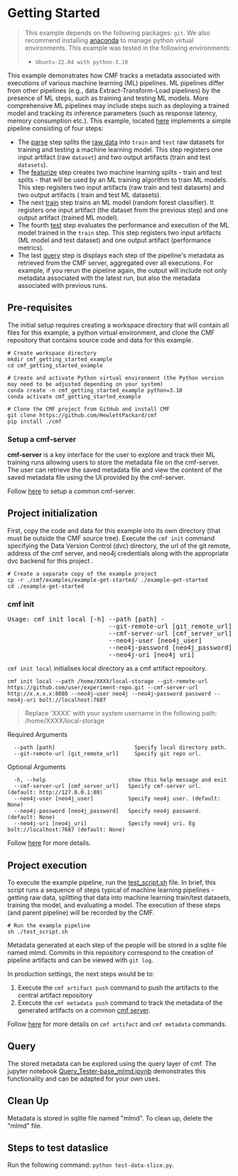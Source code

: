 # Getting Started

> This example depends on the following packages: `git`. We also recommend installing
> [anaconda](https://docs.anaconda.com/anaconda/install/linux/) to manage python virtual environments.
> This example was tested in the following environments:
>
> - `Ubuntu-22.04 with python-3.10`

This example demonstrates how CMF tracks a metadata associated with executions of various machine learning (ML)
pipelines. ML pipelines differ from other pipelines (e.g., data Extract-Transform-Load pipelines) by the presence of
ML steps, such as training and testing ML models. More comprehensive ML pipelines may include steps such as deploying a
trained model and tracking its inference parameters (such as response latency, memory consumption etc.). This example,
located [here](https://github.com/HewlettPackard/cmf/tree/master/examples/example-get-started) implements a simple
pipeline consisting of four steps:

- The [parse](https://github.com/HewlettPackard/cmf/blob/master/examples/example-get-started/src/parse.py) step splits
  the [raw data](https://github.com/HewlettPackard/cmf/tree/master/examples/example-get-started/artifacts) into
  `train` and `test` raw datasets for training and testing a machine learning model. This step registers one
  input artifact (raw `dataset`) and two output artifacts (train and test `datasets`).
- The [featurize](https://github.com/HewlettPackard/cmf/blob/master/examples/example-get-started/src/featurize.py)
  step creates two machine learning splits - train and test splits - that will be used by an ML training algorithm to
  train ML models. This step registers two input artifacts (raw train and test datasets) and two output artifacts (
  train and test ML datasets).
- The next [train](https://github.com/HewlettPackard/cmf/blob/master/examples/example-get-started/src/train.py) step
  trains an ML model (random forest classifier). It registers one input artifact (the dataset from the previous step)
  and one output artifact (trained ML model).
- The fourth [test](https://github.com/HewlettPackard/cmf/blob/master/examples/example-get-started/src/test.py) step
  evaluates the performance and execution of the ML model trained in the `train` step. This step registers two input
  artifacts (ML model and test dataset) and one output artifact (performance metrics).
- The last [query](https://github.com/HewlettPackard/cmf/blob/master/examples/example-get-started/src/query.py) step
  is displays each step of the pipeline's metadata as retrieved from the CMF server, aggregated over all executions.
  For example, if you rerun the pipeline again, the output will include not only metadata associated with the latest
  run, but also the metadata associated with previous runs.


## Pre-requisites

The initial setup requires creating a workspace directory that will contain all files for this example, a python
virtual environment, and clone the CMF repository that contains source code and data for this example.
```shell
# Create workspace directory
mkdir cmf_getting_started_example
cd cmf_getting_started_example

# Create and activate Python virtual environment (the Python version may need to be adjusted depending on your system)
conda create -n cmf_getting_started_example python=3.10
conda activate cmf_getting_started_example

# Clone the CMF project from GitHub and install CMF
git clone https://github.com/HewlettPackard/cmf
pip install ./cmf
```

### Setup a cmf-server

__cmf-server__ is a key interface for the user to explore and track their ML training runs allowing users to store the metadata file on the cmf-server. The user can retrieve the saved metadata file and view the content of the saved metadata file using the UI provided by the cmf-server.

Follow [here](./../cmf_server/cmf-server.md) to setup a common cmf-server.

## Project initialization
First, copy the code and data for this example into its own directory (that must be outside the CMF source tree). Execute the `cmf init` command
specifying the Data Version Control (dvc) directory, the url of the git remote, address of the cmf server, and neo4j credentials along with the
appropriate dvc backend for this project .

```shell
# Create a separate copy of the example project
cp -r ./cmf/examples/example-get-started/ ./example-get-started
cd ./example-get-started
```
### cmf init
<pre>
Usage: cmf init local [-h] --path [path] -
                           --git-remote-url [git_remote_url]
                           --cmf-server-url [cmf_server_url]
                           --neo4j-user [neo4j_user]
                           --neo4j-password [neo4j_password]
                           --neo4j-uri [neo4j_uri]
</pre>
`cmf init local` initialises local directory as a cmf artifact repository.
```
cmf init local --path /home/XXXX/local-storage --git-remote-url https://github.com/user/experiment-repo.git --cmf-server-url http://x.x.x.x:8080 --neo4j-user neo4j --neo4j-password password --neo4j-uri bolt://localhost:7687
```

> Replace 'XXXX' with your system username in the following path: /home/XXXX/local-storage

Required Arguments
```
  --path [path]                         Specify local directory path.
  --git-remote-url [git_remote_url]     Specify git repo url.
```
Optional Arguments
```
  -h, --help                          show this help message and exit
  --cmf-server-url [cmf_server_url]   Specify cmf-server url. (default: http://127.0.0.1:80)
  --neo4j-user [neo4j_user]           Specify neo4j user. (default: None)
  --neo4j-password [neo4j_password]   Specify neo4j password. (default: None)
  --neo4j-uri [neo4j_uri]             Specify neo4j uri. Eg bolt://localhost:7687 (default: None)
```
Follow [here](./../cmf_client/cmf_client.md#cmf-init) for more details.

## Project execution
To execute the example pipeline, run the
[test_script.sh](../../examples/example-get-started/test_script.sh)
file. In brief, this script runs a sequence of steps typical of machine learning pipelines - getting raw data,
splitting that data into machine learning train/test datasets, training the model, and evaluating a model. The
execution of these steps (and parent pipeline) will be recorded by the CMF.
```shell
# Run the example pipeline
sh ./test_script.sh
```

Metadata generated at each step of the people will be stored in a sqlite file named mlmd. Commits in this
repository correspond to the creation of pipeline artifacts and can be viewed with `git log`.

In production settings, the next steps would be to:
1. Execute the `cmf artifact push` command to push the artifacts to the central artifact repository
2. Execute the `cmf metadata push` command to track the metadata of the generated artifacts on a common [cmf server](./../cmf_server/cmf-server.md).

Follow [here](./../cmf_client/cmf_client.md#cmf-init) for more details on `cmf artifact` and `cmf metadata` commands.

## Query
The stored metadata can be explored using the query layer of cmf. The jupyter notebook
[Query_Tester-base_mlmd.ipynb](../../examples/example-get-started/Query_Tester-base_mlmd.ipynb) demonstrates this
functionality and can be adapted for your own uses.

## Clean Up
Metadata is stored in sqlite file named "mlmd". To clean up, delete the "mlmd" file.

## Steps to test dataslice
Run the following command: `python test-data-slice.py`.

